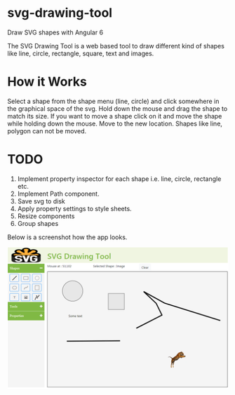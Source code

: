 # svg-drawing-tool
Draw SVG shapes with Angular 6

The SVG Drawing Tool is a web based tool to draw different kind of shapes like line, circle, rectangle, square, text and images.

How it Works
============
Select a shape from the shape menu (line, circle) and click somewhere in the graphical space of the svg. Hold down the mouse and drag the shape to match its size. If you want to move a shape click on it and move the shape while holding down the mouse. Move to the new location. Shapes like line, polygon can not be moved.

TODO
====
1. Implement property inspector for each shape i.e. line, circle, rectangle etc.
2. Implement Path component.
3. Save svg to disk
4. Apply property settings to style sheets.
5. Resize components
6. Group shapes

Below is a screenshot how the app looks.

![Screenshot](src/assets/pictures/screenshot-1.PNG)
